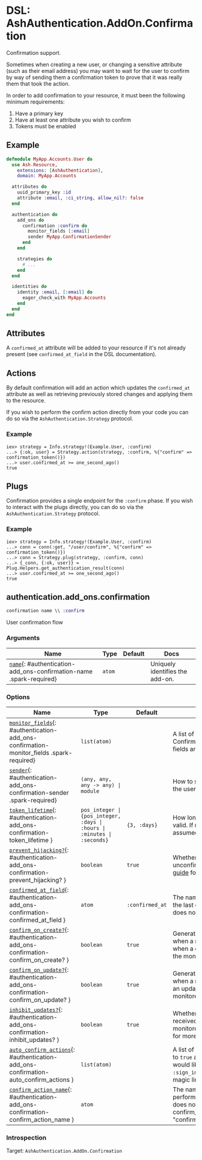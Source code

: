 <!--
This file was generated by Spark. Do not edit it by hand.
-->
# DSL: AshAuthentication.AddOn.Confirmation

Confirmation support.

Sometimes when creating a new user, or changing a sensitive attribute (such as
their email address) you may want to wait for the user to confirm by way of
sending them a confirmation token to prove that it was really them that took
the action.

In order to add confirmation to your resource, it must been the following
minimum requirements:

1. Have a primary key
2. Have at least one attribute you wish to confirm
3. Tokens must be enabled

## Example

```elixir
defmodule MyApp.Accounts.User do
  use Ash.Resource,
    extensions: [AshAuthentication],
    domain: MyApp.Accounts

  attributes do
    uuid_primary_key :id
    attribute :email, :ci_string, allow_nil?: false
  end

  authentication do
    add_ons do
      confirmation :confirm do
        monitor_fields [:email]
        sender MyApp.ConfirmationSender
      end
    end

    strategies do
      # ...
    end
  end

  identities do
    identity :email, [:email] do
      eager_check_with MyApp.Accounts
    end
  end
end
```

## Attributes

A `confirmed_at` attribute will be added to your resource if it's not already
present (see `confirmed_at_field` in the DSL documentation).

## Actions

By default confirmation will add an action which updates the `confirmed_at`
attribute as well as retrieving previously stored changes and applying them to
the resource.

If you wish to perform the confirm action directly from your code you can do
so via the `AshAuthentication.Strategy` protocol.

### Example

    iex> strategy = Info.strategy!(Example.User, :confirm)
    ...> {:ok, user} = Strategy.action(strategy, :confirm, %{"confirm" => confirmation_token()})
    ...> user.confirmed_at >= one_second_ago()
    true

## Plugs

Confirmation provides a single endpoint for the `:confirm` phase.  If you wish
to interact with the plugs directly, you can do so via the
`AshAuthentication.Strategy` protocol.

### Example

    iex> strategy = Info.strategy!(Example.User, :confirm)
    ...> conn = conn(:get, "/user/confirm", %{"confirm" => confirmation_token()})
    ...> conn = Strategy.plug(strategy, :confirm, conn)
    ...> {_conn, {:ok, user}} = Plug.Helpers.get_authentication_result(conn)
    ...> user.confirmed_at >= one_second_ago()
    true



## authentication.add_ons.confirmation
```elixir
confirmation name \\ :confirm
```


User confirmation flow





### Arguments

| Name | Type | Default | Docs |
|------|------|---------|------|
| [`name`](#authentication-add_ons-confirmation-name){: #authentication-add_ons-confirmation-name .spark-required} | `atom` |  | Uniquely identifies the add-on. |
### Options

| Name | Type | Default | Docs |
|------|------|---------|------|
| [`monitor_fields`](#authentication-add_ons-confirmation-monitor_fields){: #authentication-add_ons-confirmation-monitor_fields .spark-required} | `list(atom)` |  | A list of fields to monitor for changes. Confirmation will be sent when one of these fields are changed. |
| [`sender`](#authentication-add_ons-confirmation-sender){: #authentication-add_ons-confirmation-sender .spark-required} | `(any, any, any -> any) \| module` |  | How to send the confirmation instructions to the user. |
| [`token_lifetime`](#authentication-add_ons-confirmation-token_lifetime){: #authentication-add_ons-confirmation-token_lifetime } | `pos_integer \| {pos_integer, :days \| :hours \| :minutes \| :seconds}` | `{3, :days}` | How long should the confirmation token be valid.  If no unit is provided, then hours is assumed. |
| [`prevent_hijacking?`](#authentication-add_ons-confirmation-prevent_hijacking?){: #authentication-add_ons-confirmation-prevent_hijacking? } | `boolean` | `true` | Whether or not to prevent upserts over unconfirmed uers. See [the confirmation guide](/documentation/topics/confirmation.md) for more. |
| [`confirmed_at_field`](#authentication-add_ons-confirmation-confirmed_at_field){: #authentication-add_ons-confirmation-confirmed_at_field } | `atom` | `:confirmed_at` | The name of the field to store the time that the last confirmation took place. Created if it does not exist. |
| [`confirm_on_create?`](#authentication-add_ons-confirmation-confirm_on_create?){: #authentication-add_ons-confirmation-confirm_on_create? } | `boolean` | `true` | Generate and send a confirmation token when a new resource is created. Triggers when a create action is executed _and_ one of the monitored fields is being set. |
| [`confirm_on_update?`](#authentication-add_ons-confirmation-confirm_on_update?){: #authentication-add_ons-confirmation-confirm_on_update? } | `boolean` | `true` | Generate and send a confirmation token when a resource is changed.  Triggers when an update action is executed _and_ one of the monitored fields is being set. |
| [`inhibit_updates?`](#authentication-add_ons-confirmation-inhibit_updates?){: #authentication-add_ons-confirmation-inhibit_updates? } | `boolean` | `true` | Whether or not to wait until confirmation is received before actually changing a monitored field. See [the confirmation guide](/documentation/topics/confirmation.md) for more. |
| [`auto_confirm_actions`](#authentication-add_ons-confirmation-auto_confirm_actions){: #authentication-add_ons-confirmation-auto_confirm_actions } | `list(atom)` |  | A list of actions that should set confirmed_at to `true` automatically. For example, you would likely want to place `:sign_in_with_magic_link` in this list if using magic link. |
| [`confirm_action_name`](#authentication-add_ons-confirmation-confirm_action_name){: #authentication-add_ons-confirmation-confirm_action_name } | `atom` |  | The name of the action to use when performing confirmation. Will be created if it does not already exist. Defaults to confirm_<String.trim_leading(strategy_name, "confirm")> |





### Introspection

Target: `AshAuthentication.AddOn.Confirmation`



<style type="text/css">.spark-required::after { content: "*"; color: red !important; }</style>
